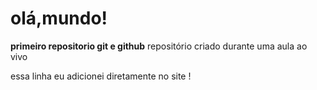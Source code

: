 # olá,mundo!
**primeiro repositorio git e github**
repositório criado durante uma aula ao vivo 

essa linha eu adicionei diretamente no site !
